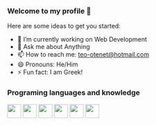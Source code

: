 ### Welcome to my profile 👋



Here are some ideas to get you started:

- 🔭 I’m currently working on Web  Development
- 💬 Ask me about Anything
- 📫 How to reach me: teo-otenet@hotmail.com
- 😄 Pronouns: He/Him
- ⚡ Fun fact: I am Greek!

### Programing languages and knowledge

   <img height="32" width="32" src="https://cdn.jsdelivr.net/npm/simple-icons@v5/icons/arduino.svg" />  <img height="32" width="32" src="https://cdn.jsdelivr.net/npm/simple-icons@v5/icons/cplusplus.svg" />  <img height="32" width="32" src="https://cdn.jsdelivr.net/npm/simple-icons@v5/icons/python.svg" />  <img height="32" width="32" src="https://cdn.jsdelivr.net/npm/simple-icons@v5/icons/c.svg" />   <img height="32" width="32" src="https://cdn.jsdelivr.net/npm/simple-icons@v5/icons/html5.svg" />  <img height="32" width="32" src="https://cdn.jsdelivr.net/npm/simple-icons@v5/icons/rasberrypi.svg" />
    


